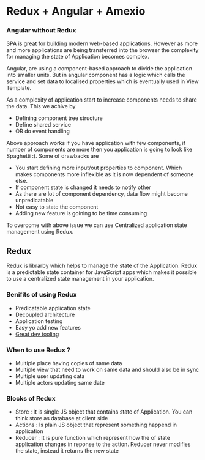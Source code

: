 # Redux + Angular + Amexio

### Angular without Redux
SPA is great for building modern web-based applications. However as more and more applications are being transferred into the browser the complexity for managing the state of Application becomes complex.

Angular, are using a component-based approach to divide the application into smaller units. But in angular component has a logic which calls the service and set data to localised properties which is eventually used in View Template.

As a complexity of application start to increase components needs to share the data. This we achive by
- Defining component tree structure
- Define shared service
- OR do event handling

Above approach works if you have application with few components, if number of components are more then you application is going to look like Spaghetti :). Some of drawbacks are
 - You start defining more input/out properties to component. Which makes components more inflexible as it is now dependent of someone else.
 - If component state is changed it needs to notify other
 - As there are lot of component dependency, data flow might become unpredicatable
 - Not easy to state the component
 - Adding new feature is goining to be time consuming
 
To overcome with above issue we can use Centralized application state management using Redux.

## Redux 
Redux is librarby which helps to manage the state of the Application. Redux is a predictable state container for JavaScript apps which makes it possible to use a centralized state management in your application.

### Benifits of using Redux
- Predicatable application state
- Decoupled architecture
- Application testing
- Easy yo add new features
- [Great dev tooling](https://chrome.google.com/webstore/detail/redux-devtools/lmhkpmbekcpmknklioeibfkpmmfibljd?hl=en)

### When to use Redux ?
- Multiple place having copies of same data
- Multiple view that need to work on same data and should also be in sync
- Multiple user updating data
- Multiple actors updating same date

### Blocks of Redux
- Store : It is single JS object that contains state of Application. You can think store as database at client side
- Actions : Is plain JS object that represent something happend in application
- Reducer : It is pure function which represent how the of state application changes in reponse to the action. Reducer never modifies the state, instead it returns the new state


